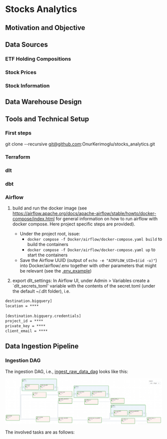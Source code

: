 # Stocks Analytics

## Motivation and Objective

## Data Sources

### ETF Holding Compositions

### Stock Prices

### Stock Information

## Data Warehouse Design

## Tools and Technical Setup
### First steps
git clone --recursive git@github.com:OnurKerimoglu/stocks_analytics.git

### Terraform

### dlt

### dbt

### Airflow

1. build and run the docker image (see https://airflow.apache.org/docs/apache-airflow/stable/howto/docker-compose/index.html for general information on how to run airflow with docker compose. Here project specific steps are provided). 
    -  Under the project root, issue:
        - `docker compose -f Docker/airflow/docker-compose.yaml build` to build the containers
        - `docker compose -f Docker/airflow/docker-compose.yaml up` to start the containers
    - Save the Airflow UUID (output of `echo -e "AIRFLOW_UID=$(id -u)"`) into Docker/airflow/.env together with other parameters that might be relevant (see the [.env_example](Docker/airflow/.env_example))

2. export dlt_settings: In Airflow UI, under Admin > Variables create a `dlt_secrets_toml' variable with the contents of the secret.toml (under the default ~/.dlt folder), i.e.
```
destination.bigquery]
location = ****

[destination.bigquery.credentials]
project_id = ****
private_key = ****
client_email = ****
``` 

## Data Ingestion Pipeline

### Ingestion DAG
The ingestion DAG, i.e., [ingest_raw_data_dag](dags/ingest_raw_data_dag.py) looks like this:

![airflow ingestino dag](documentation/images/airflow_ingestion_dag.png)

The involved tasks are as follows:

